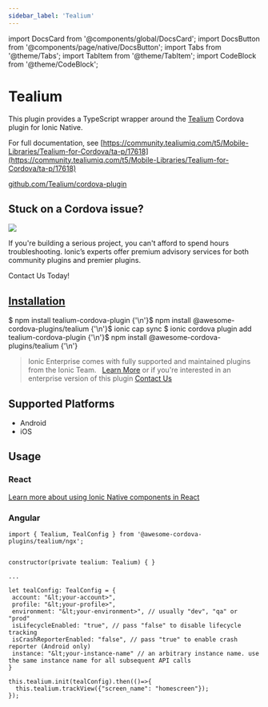 ```yaml
---
sidebar_label: 'Tealium'
---
```


import DocsCard from '@components/global/DocsCard';
import DocsButton from '@components/page/native/DocsButton';
import Tabs from '@theme/Tabs';
import TabItem from '@theme/TabItem';
import CodeBlock from '@theme/CodeBlock';

# Tealium

This plugin provides a TypeScript wrapper around the [Tealium](https://www.tealium.com) Cordova plugin for Ionic Native.

For full documentation, see [https://community.tealiumiq.com/t5/Mobile-Libraries/Tealium-for-Cordova/ta-p/17618](https://community.tealiumiq.com/t5/Mobile-Libraries/Tealium-for-Cordova/ta-p/17618)

<p>
  <a href="https://github.com/Tealium/cordova-plugin" target="_blank" rel="noopener" className="git-link">github.com/Tealium/cordova-plugin</a>
</p>

<h2>Stuck on a Cordova issue?</h2>
<DocsCard
  className="cordova-ee-card"
  header="Don't waste precious time on plugin issues."
  href="https://ionicframework.com/sales?product_of_interest=Ionic%20Native"
>
  <div>
    <img src="/docs/icons/native-cordova-bot.png" class="cordova-ee-img" />
    <p>If you're building a serious project, you can't afford to spend hours troubleshooting. Ionic’s experts offer premium advisory services for both community plugins and premier plugins.</p>
    <DocsButton className="native-ee-detail">Contact Us Today!</DocsButton>
  </div>
</DocsCard>

<h2 id="installation">
  <a href="#installation">Installation</a>
</h2>
<Tabs
  groupId="runtime"
  defaultValue="Capacitor"
  values={[
    { value: 'Capacitor', label: 'Capacitor' },
    { value: 'Cordova', label: 'Cordova' },
    { value: 'Enterprise', label: 'Enterprise' },
  ]}
>
  <TabItem value="Capacitor">
    <CodeBlock className="language-shell">
      $ npm install tealium-cordova-plugin {'\n'}$ npm install @awesome-cordova-plugins/tealium {'\n'}$ ionic cap sync
    </CodeBlock>
  </TabItem>
  <TabItem value="Cordova">
    <CodeBlock className="language-shell">
      $ ionic cordova plugin add tealium-cordova-plugin {'\n'}$ npm install @awesome-cordova-plugins/tealium {'\n'}
    </CodeBlock>
  </TabItem>
  <TabItem value="Enterprise">
    <blockquote>
      Ionic Enterprise comes with fully supported and maintained plugins from the Ionic Team. &nbsp;
      <a className="btn" href="https://ionic.io/docs/premier-plugins">Learn More</a> or if you're interested in an enterprise version of this plugin <a className="btn" href="https://ionicframework.com/sales?product_of_interest=Ionic%20Enterprise%20Engine">Contact Us</a>
    </blockquote>
  </TabItem>
</Tabs>

## Supported Platforms

- Android
- iOS

## Usage

### React

[Learn more about using Ionic Native components in React](../native-community.md#react)

### Angular

```
import { Tealium, TealConfig } from '@awesome-cordova-plugins/tealium/ngx';


constructor(private tealium: Tealium) { }

...

let tealConfig: TealConfig = {
 account: "&lt;your-account>",
 profile: "&lt;your-profile>",
 environment: "&lt;your-environment>", // usually "dev", "qa" or "prod"
 isLifecycleEnabled: "true", // pass "false" to disable lifecycle tracking
 isCrashReporterEnabled: "false", // pass "true" to enable crash reporter (Android only)
 instance: "&lt;your-instance-name" // an arbitrary instance name. use the same instance name for all subsequent API calls
}

this.tealium.init(tealConfig).then(()=>{
  this.tealium.trackView({"screen_name": "homescreen"});
});

```

